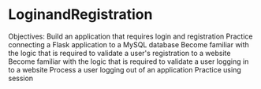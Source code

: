 # LoginandRegistration
Objectives: Build an application that requires login and registration Practice connecting a Flask application to a MySQL database Become familiar with the logic that is required to validate a user's registration to a website Become familiar with the logic that is required to validate a user logging in to a website Process a user logging out of an application Practice using session
